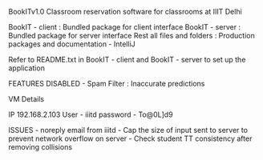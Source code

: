 BookITv1.0
Classroom reservation software for classrooms at IIIT Delhi

BookIT - client : Bundled package for client interface
BookIT - server : Bundled package for server interface
Rest all files and folders : Production packages and documentation - IntelliJ

Refer to README.txt in BookIT - client and BookIT - server to set up the application

FEATURES DISABLED
	- Spam Filter 		: Inaccurate predictions

VM Details

IP 192.168.2.103
User - iiitd
password - To@0L]d9

ISSUES
	- noreply email from iiitd
	- Cap the size of input sent to server to prevent network overflow on server
	- Check student TT consistency after removing collisions
	